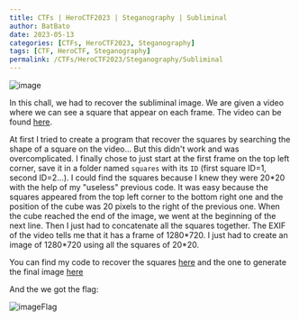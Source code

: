 ```yaml
---
title: CTFs | HeroCTF2023 | Steganography | Subliminal
author: BatBato
date: 2023-05-13
categories: [CTFs, HeroCTF2023, Steganography]
tags: [CTF, HeroCTF, Steganography]
permalink: /CTFs/HeroCTF2023/Steganography/Subliminal
---
```


![image](https://github.com/Nouman404/nouman404.github.io/assets/73934639/ad10901c-6ab4-4601-acb4-930f0f9cd6c3)

In this chall, we had to recover the subliminal image. We are given a video where we can see a square that appear on each frame. The video can be found [here](https://github.com/Nouman404/nouman404.github.io/blob/main/_posts/CTFs/HeroCTF2023/Steganography/subliminal_hide.zip).

At first I tried to create a program that recover the squares by searching the shape of a square on the video... But this didn't work and was overcomplicated. I finally chose to just start at the first frame on the top left corner, save it in a folder named `squares` with its `ID` (first square ID=1, second ID=2...). I could find the squares because I knew they were 20\*20 with the help of my "useless" previous code. It was easy because the squares appeared from the top left corner to the bottom right one and the position of the cube was 20 pixels to the right of the previous one. When the cube reached the end of the image, we went at the beginning of the next line. Then I just had to concatenate all the squares together. The EXIF of the video tells me that it has a frame of 1280\*720. I just had to create an image of 1280\*720 using all the squares of 20\*20.

You can find my code to recover the squares [here](https://github.com/Nouman404/nouman404.github.io/blob/main/_posts/CTFs/HeroCTF2023/Steganography/exploit_subliminal.py) and the one to generate the final image [here](https://github.com/Nouman404/nouman404.github.io/blob/main/_posts/CTFs/HeroCTF2023/Steganography/image_concat.py)

And the we got the flag:

![imageFlag](https://raw.githubusercontent.com/Nouman404/nouman404.github.io/main/_posts/CTFs/HeroCTF2023/Steganography/final_image.png)
